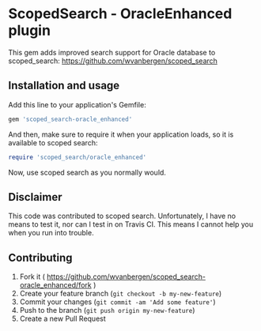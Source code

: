 # ScopedSearch - OracleEnhanced plugin

This gem adds improved search support for Oracle database to scoped_search:
https://github.com/wvanbergen/scoped_search

## Installation and usage

Add this line to your application's Gemfile:

```ruby
gem 'scoped_search-oracle_enhanced'
```

And then, make sure to require it when your application loads, so it is available to scoped search:

``` ruby
require 'scoped_search/oracle_enhanced'
```

Now, use scoped search as you normally would.

## Disclaimer

This code was contributed to scoped search. Unfortunately, I have no means to test it, nor can I test in on Travis CI. This means I cannot help you when you run into trouble.

## Contributing

1. Fork it ( https://github.com/wvanbergen/scoped_search-oracle_enhanced/fork )
2. Create your feature branch (`git checkout -b my-new-feature`)
3. Commit your changes (`git commit -am 'Add some feature'`)
4. Push to the branch (`git push origin my-new-feature`)
5. Create a new Pull Request

